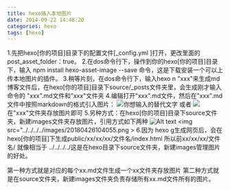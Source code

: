 ```yaml
---
title: hexo插入本地图片
date: 2014-09-22 14:48:20
categories: hexo
tags: [hexo]
---
```


1.先把hexo[你的项目]目录下的配置文件[_config.yml ]打开，更改里面的 post_asset_folder：true。
2.在dos命令行下，操作到你的hexo[你的项目]目录下，输入 npm install hexo-asset-image --save 命令，这是下载安装一个可以上传本地图片的插件。 
3.稍等片刻，在dos命令行下，输入hexo n "xxx"来生成md博客文件后，在hexo[你的项目]目录下source/_posts文件夹里，会生成刚才输入命令的 "xxx".md文件和"xxx"文件夹
4.编辑打开"xxx".md文件，然后在"xxx".md文件中按照markdown的格式引入图片： ![你想输入的替代文字](图片名.png) 或者 <img src="/图片名.png">在"xxx"文件夹存放图片即可
5.另种方式：在hexo[你的项目]目录下source文件夹，新建images文件夹存放图片，引用方式如下两种
![Alt text](../../../../images/20180426104055.png)
<img src="../../../../images/20180426104055.png >
6.因为 hexo g生成网页后，会在hexo[你的项目]下生成public/xx/xx/xx/文件名/index.html 所以前xx/xx/xx/文件名/ 就像相当于 ../../../../这是在hexo目录下source文件夹，新建images管理图片的好处。



第一种方式就是对应的每个xx.md文件生成一个xx文件夹存放图片
第二种方式就是在source文件夹，新建images文件夹负责存储所有xx.md文件所有的图片。